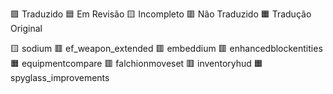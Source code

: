 🟩 Traduzido
🟦 Em Revisão
🟨 Incompleto
🟥 Não Traduzido
🟧 Tradução Original

🟨 sodium
🟥 ef_weapon_extended
🟥 embeddium
🟥 enhancedblockentities
🟧 equipmentcompare
🟥 falchionmoveset
🟥 inventoryhud
🟧 spyglass_improvements

